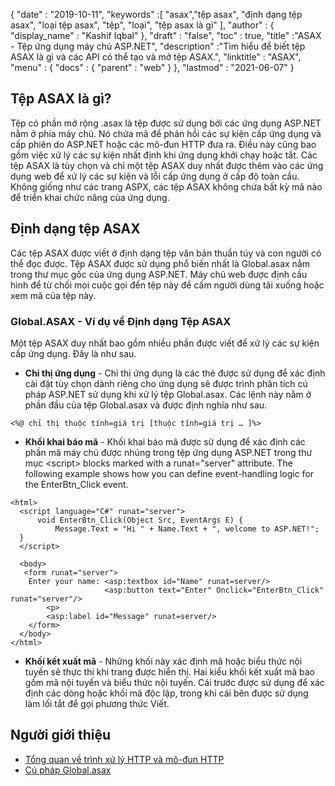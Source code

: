 {
  "date" : "2019-10-11",
  "keywords" :[ "asax","tệp asax", "định dạng tệp asax", "loại tệp asax", "tệp", "loại", "tệp asax là gì" ],
  "author" : {
    "display_name" : "Kashif Iqbal"
},
  "draft" : "false",
  "toc" : true,
  "title" :"ASAX - Tệp ứng dụng máy chủ ASP.NET",
  "description" :"Tìm hiểu để biết tệp ASAX là gì và các API có thể tạo và mở tệp ASAX.",
  "linktitle" : "ASAX",
  "menu" : {
    "docs" : {
      "parent" : "web"
}
},
  "lastmod" : "2021-06-07"
}

## Tệp ASAX là gì?

Tệp có phần mở rộng .asax là tệp được sử dụng bởi các ứng dụng ASP.NET nằm ở phía máy chủ. Nó chứa mã để phản hồi các sự kiện cấp ứng dụng và cấp phiên do ASP.NET hoặc các mô-đun HTTP đưa ra. Điều này cũng bao gồm việc xử lý các sự kiện nhất định khi ứng dụng khởi chạy hoặc tắt. Các tệp ASAX là tùy chọn và chỉ một tệp ASAX duy nhất được thêm vào các ứng dụng web để xử lý các sự kiện và lỗi cấp ứng dụng ở cấp độ toàn cầu. Không giống như các trang ASPX, các tệp ASAX không chứa bất kỳ mã nào để triển khai chức năng của ứng dụng.

## Định dạng tệp ASAX

Các tệp ASAX được viết ở định dạng tệp văn bản thuần túy và con người có thể đọc được. Tệp ASAX được sử dụng phổ biến nhất là Global.asax nằm trong thư mục gốc của ứng dụng ASP.NET. Máy chủ web được định cấu hình để từ chối mọi cuộc gọi đến tệp này để cấm người dùng tải xuống hoặc xem mã của tệp này.

### Global.ASAX - Ví dụ về Định dạng Tệp ASAX

Một tệp ASAX duy nhất bao gồm nhiều phần được viết để xử lý các sự kiện cấp ứng dụng. Đây là như sau.

* **Chỉ thị ứng dụng** - Chỉ thị ứng dụng là các thẻ được sử dụng để xác định cài đặt tùy chọn dành riêng cho ứng dụng sẽ được trình phân tích cú pháp ASP.NET sử dụng khi xử lý tệp Global.asax. Các lệnh này nằm ở phần đầu của tệp Global.asax và được định nghĩa như sau.

```
<%@ chỉ thị thuộc tính=giá trị [thuộc tính=giá trị … ]%>
```
* **Khối khai báo mã** - Khối khai báo mã được sử dụng để xác định các phần mã máy chủ được nhúng trong tệp ứng dụng ASP.NET trong thư mục \<script> blocks marked with a runat="server" attribute. The following example shows how you can define event-handling logic for the EnterBtn_Click event.

```
<html>
  <script language="C#" runat="server">
      void EnterBtn_Click(Object Src, EventArgs E) {
          Message.Text = "Hi " + Name.Text + ", welcome to ASP.NET!";
  }
  </script>

  <body>
   <form runat="server">
    Enter your name: <asp:textbox id="Name" runat=server/>
                     <asp:button text="Enter" Onclick="EnterBtn_Click" runat="server"/>
        <p>
        <asp:label id="Message" runat=server/>
    </form>
  </body>
</html>
```
* **Khối kết xuất mã** - Những khối này xác định mã hoặc biểu thức nội tuyến sẽ thực thi khi trang được hiển thị. Hai kiểu khối kết xuất mã bao gồm mã nội tuyến và biểu thức nội tuyến. Cái trước được sử dụng để xác định các dòng hoặc khối mã độc lập, trong khi cái bên được sử dụng làm lối tắt để gọi phương thức Viết.

## Người giới thiệu

* [Tổng quan về trình xử lý HTTP và mô-đun HTTP](https://msdn.microsoft.com/en-us/library/bb398986(v=vs.100))
* [Cú pháp Global.asax](https://docs.microsoft.com/en-us/previous-versions/dotnet/netframework-4.0/2027ewzw(v=vs.100))

